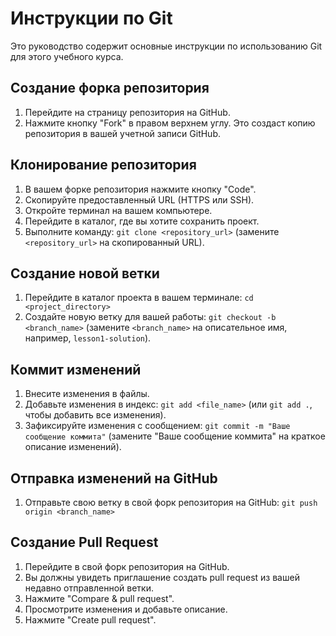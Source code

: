 # Инструкции по Git

Это руководство содержит основные инструкции по использованию Git для этого учебного курса.

## Создание форка репозитория

1.  Перейдите на страницу репозитория на GitHub.
2.  Нажмите кнопку "Fork" в правом верхнем углу. Это создаст копию репозитория в вашей учетной записи GitHub.

## Клонирование репозитория

1.  В вашем форке репозитория нажмите кнопку "Code".
2.  Скопируйте предоставленный URL (HTTPS или SSH).
3.  Откройте терминал на вашем компьютере.
4.  Перейдите в каталог, где вы хотите сохранить проект.
5.  Выполните команду: `git clone <repository_url>` (замените `<repository_url>` на скопированный URL).

## Создание новой ветки

1.  Перейдите в каталог проекта в вашем терминале: `cd <project_directory>`
2.  Создайте новую ветку для вашей работы: `git checkout -b <branch_name>` (замените `<branch_name>` на описательное имя, например, `lesson1-solution`).

## Коммит изменений

1.  Внесите изменения в файлы.
2.  Добавьте изменения в индекс: `git add <file_name>` (или `git add .`, чтобы добавить все изменения).
3.  Зафиксируйте изменения с сообщением: `git commit -m "Ваше сообщение коммита"` (замените "Ваше сообщение коммита" на краткое описание изменений).

## Отправка изменений на GitHub

1.  Отправьте свою ветку в свой форк репозитория на GitHub: `git push origin <branch_name>`

## Создание Pull Request

1.  Перейдите в свой форк репозитория на GitHub.
2.  Вы должны увидеть приглашение создать pull request из вашей недавно отправленной ветки.
3.  Нажмите "Compare & pull request".
4.  Просмотрите изменения и добавьте описание.
5.  Нажмите "Create pull request".

